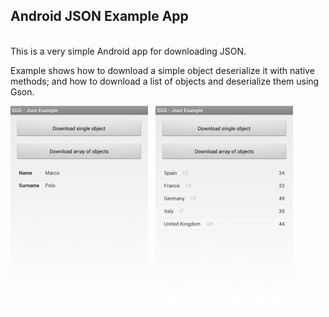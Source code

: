 ## Android JSON Example App
<br/>
This is a very simple Android app for downloading JSON.

Example shows how to download a simple object deserialize it with native methods; and how to download a list of objects and deserialize them using Gson.

![Screenshot 1](screenshots/samugg-android-json-example-screenshot-1.png?raw=true) &nbsp; ![Screenshot 2](screenshots/samugg-android-json-example-screenshot-2.png?raw=true)